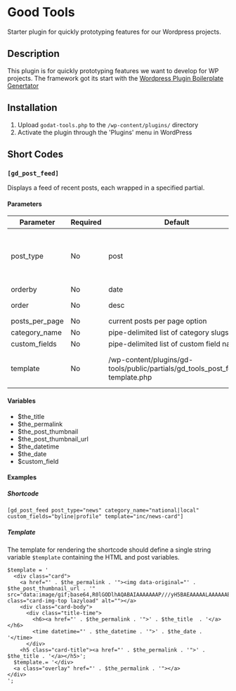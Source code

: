 # Good Tools 

Starter plugin for quickly prototyping features for our Wordpress projects.

## Description 

This plugin is for quickly prototyping features we want to develop for WP projects. 
The framework got its start with the  [Wordpress Plugin Boilerplate Genertator](https://wppb.me/)


## Installation 

1. Upload `godat-tools.php` to the `/wp-content/plugins/` directory
2. Activate the plugin through the 'Plugins' menu in WordPress

## Short Codes

### ```[gd_post_feed]``` 

Displays a feed of recent posts, each wrapped in a specified partial.

#### Parameters

| Parameter | Required | Default | Options |
| --- | --- | --- | --- |
| post_type | No | post | post, page, custom-post-type-slug |
| orderby | No | date | title,date |
| order | No | desc | desc, asc |
| posts_per_page | No | current posts per page option | integer |
| category_name | No | pipe-delimited list of category slugs |
| custom_fields | No | pipe-delimited list of custom field names |
| template | No | /wp-content/plugins/gd-tools/public/partials/gd_tools_post_feed-template.php | any full full path to a .php partial | 

#### Variables

* $the_title
* $the_permalink
* $the_post_thumbnail
* $the_post_thumbnail_url
* $the_datetime
* $the_date
* $custom_field

#### Examples

##### Shortcode
```
[gd_post_feed post_type="news" category_name="national|local" custom_fields="byline|profile" template="inc/news-card"]

```

##### Template 

The template for rendering the shortcode should define a single string variable ```$template``` containing the HTML and post variables.

```
$template = '
  <div class="card">
    <a href="' . $the_permalink . '"><img data-original="' . $the_post_thumbnail_url . '" src="data:image/gif;base64,R0lGODlhAQABAIAAAAAAAP///yH5BAEAAAAALAAAAAABAAEAAAIBRAA7" class="card-img-top lazyload" alt=""></a>
    <div class="card-body">
      <div class="title-time">
        <h6><a href="' . $the_permalink . '">' . $the_title  . '</a></h6> 
        <time datetime="' . $the_datetime . '">' . $the_date . '</time>
      </div>
    <h5 class="card-title"><a href="' . $the_permalink . '">' . $the_title . '</a></h5>';
  $template.= '</div>
  <a class="overlay" href="' . $the_permalink . '"></a>
</div>
';
```
